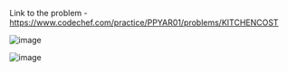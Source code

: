 Link to the problem - https://www.codechef.com/practice/PPYAR01/problems/KITCHENCOST


![image](https://github.com/Haleshot/Competitive-Programming/assets/57552973/52a1f3b9-6b5a-4d77-8759-6a640f036f5a)



![image](https://github.com/Haleshot/Competitive-Programming/assets/57552973/59f9f848-9663-4b16-b602-e83e3039bd24)
